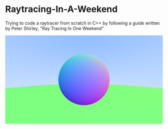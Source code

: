 # Raytracing-In-A-Weekend
 Trying to code a raytracer from scratch in C++ by following a guide written by Peter Shirley, "Ray Tracing In One Weekend"

![alt text](https://github.com/Vishi-Ali/Raytracing-In-A-Weekend/blob/main/build/output%20preview.jpg)
